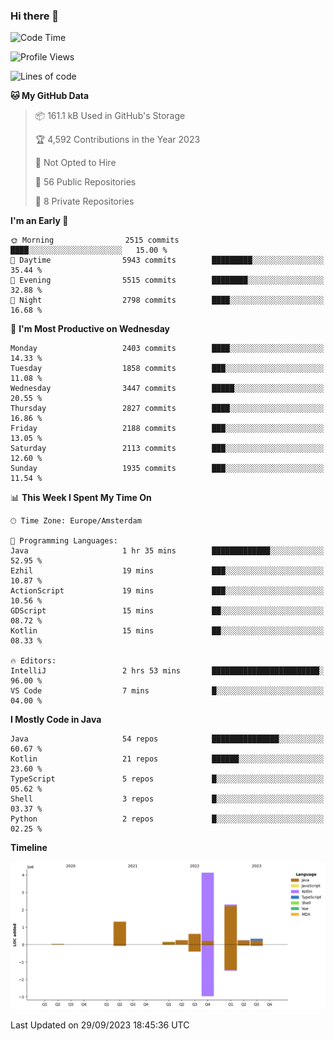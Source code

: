 ### Hi there 👋


<!--START_SECTION:waka-->
![Code Time](http://img.shields.io/badge/Code%20Time-3%2C572%20hrs%2028%20mins-blue)

![Profile Views](http://img.shields.io/badge/Profile%20Views-20-blue)

![Lines of code](https://img.shields.io/badge/From%20Hello%20World%20I%27ve%20Written-9.4%20million%20lines%20of%20code-blue)

**🐱 My GitHub Data** 

> 📦 161.1 kB Used in GitHub's Storage 
 > 
> 🏆 4,592 Contributions in the Year 2023
 > 
> 🚫 Not Opted to Hire
 > 
> 📜 56 Public Repositories 
 > 
> 🔑 8 Private Repositories 
 > 
**I'm an Early 🐤** 

```text
🌞 Morning                2515 commits        ████░░░░░░░░░░░░░░░░░░░░░   15.00 % 
🌆 Daytime                5943 commits        █████████░░░░░░░░░░░░░░░░   35.44 % 
🌃 Evening                5515 commits        ████████░░░░░░░░░░░░░░░░░   32.88 % 
🌙 Night                  2798 commits        ████░░░░░░░░░░░░░░░░░░░░░   16.68 % 
```
📅 **I'm Most Productive on Wednesday** 

```text
Monday                   2403 commits        ████░░░░░░░░░░░░░░░░░░░░░   14.33 % 
Tuesday                  1858 commits        ███░░░░░░░░░░░░░░░░░░░░░░   11.08 % 
Wednesday                3447 commits        █████░░░░░░░░░░░░░░░░░░░░   20.55 % 
Thursday                 2827 commits        ████░░░░░░░░░░░░░░░░░░░░░   16.86 % 
Friday                   2188 commits        ███░░░░░░░░░░░░░░░░░░░░░░   13.05 % 
Saturday                 2113 commits        ███░░░░░░░░░░░░░░░░░░░░░░   12.60 % 
Sunday                   1935 commits        ███░░░░░░░░░░░░░░░░░░░░░░   11.54 % 
```


📊 **This Week I Spent My Time On** 

```text
🕑︎ Time Zone: Europe/Amsterdam

💬 Programming Languages: 
Java                     1 hr 35 mins        █████████████░░░░░░░░░░░░   52.95 % 
Ezhil                    19 mins             ███░░░░░░░░░░░░░░░░░░░░░░   10.87 % 
ActionScript             19 mins             ███░░░░░░░░░░░░░░░░░░░░░░   10.56 % 
GDScript                 15 mins             ██░░░░░░░░░░░░░░░░░░░░░░░   08.72 % 
Kotlin                   15 mins             ██░░░░░░░░░░░░░░░░░░░░░░░   08.33 % 

🔥 Editors: 
IntelliJ                 2 hrs 53 mins       ████████████████████████░   96.00 % 
VS Code                  7 mins              █░░░░░░░░░░░░░░░░░░░░░░░░   04.00 % 
```

**I Mostly Code in Java** 

```text
Java                     54 repos            ███████████████░░░░░░░░░░   60.67 % 
Kotlin                   21 repos            ██████░░░░░░░░░░░░░░░░░░░   23.60 % 
TypeScript               5 repos             █░░░░░░░░░░░░░░░░░░░░░░░░   05.62 % 
Shell                    3 repos             █░░░░░░░░░░░░░░░░░░░░░░░░   03.37 % 
Python                   2 repos             █░░░░░░░░░░░░░░░░░░░░░░░░   02.25 % 
```



**Timeline**

![Lines of Code chart](https://raw.githubusercontent.com/powercasgamer/powercasgamer/master/assets/bar_graph.png)


 Last Updated on 29/09/2023 18:45:36 UTC
<!--END_SECTION:waka-->
